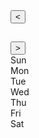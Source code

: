 <!DOCTYPE html>
<html lang="en">
<head>
    <meta charset="UTF-8">
    <meta name="viewport" content="width=device-width, initial-scale=1.0">
    <title>Custom Calendar</title>
    <link rel="stylesheet" href="styles.css">
</head>
<body>
    <div class="calendar-container">
        <div class="calendar-header">
            <button id="prevMonth">&lt;</button>
            <h2 id="monthYear"></h2>
            <button id="nextMonth">&gt;</button>
        </div>
        <div class="calendar">
            <div class="weekdays">
                <div>Sun</div><div>Mon</div><div>Tue</div><div>Wed</div>
                <div>Thu</div><div>Fri</div><div>Sat</div>
            </div>
            <div class="calendar-days"></div>
        </div>
    </div>
    <script src="script.js"></script>
</body>
</html>
